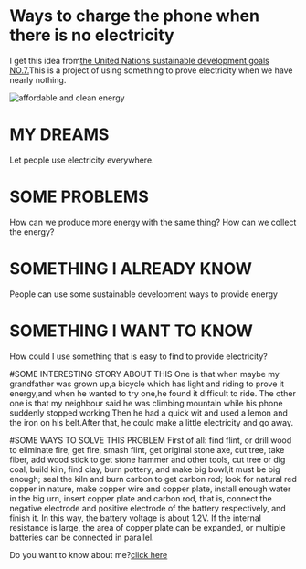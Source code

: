 # Ways to charge the phone when there is no electricity

I get this idea from[the United Nations sustainable development goals NO.7.](https://www.un.org/sustainabledevelopment/energy/)This is a project of using something  to prove electricity when we have nearly nothing.

![affordable and clean energy](https://timgsa.baidu.com/timg?image&quality=80&size=b9999_10000&sec=1571235015&di=bd2e469185f13d73bf0bc832c383788d&imgtype=jpg&er=1&src=http%3A%2F%2Fsteps-centre.org%2Fwp-content%2Fuploads%2F2017%2F01%2Fsdg-chart940x380.jpg) 

# MY DREAMS
Let people use electricity everywhere.

# SOME PROBLEMS
How can we produce more energy with the same thing?
How can we collect the energy?

# SOMETHING I ALREADY KNOW
People can use some sustainable development ways to provide energy

# SOMETHING I WANT TO KNOW
How could I use something that is easy to find to provide electricity?

#SOME INTERESTING STORY ABOUT THIS
One is that when maybe my grandfather was grown up,a bicycle which has light and riding to prove it energy,and when he wanted to try one,he found it difficult to ride.
The other one is that my neighbour said he was climbing mountain while his phone suddenly stopped working.Then he had a quick wit and used a lemon and the iron on his belt.After that, he could make a little electricity and go away. 

#SOME WAYS TO SOLVE THIS PROBLEM
First of all: find flint, or drill wood to eliminate fire, get fire, smash flint, get original stone axe, cut tree, take fiber, add wood stick to get stone hammer and other tools, cut tree or dig coal, build kiln, find clay, burn pottery, and make big bowl,it must be big enough; seal the kiln and burn carbon to get carbon rod; look for natural red copper in nature, make copper wire and copper plate, install enough water in the big urn, insert copper plate and carbon rod, that is, connect the negative electrode and positive electrode of the battery respectively, and finish it. In this way, the battery voltage is about 1.2V. If the internal resistance is large, the area of copper plate can be expanded, or multiple batteries can be connected in parallel.

Do you want to know about me?[click here](aboutme.md)
